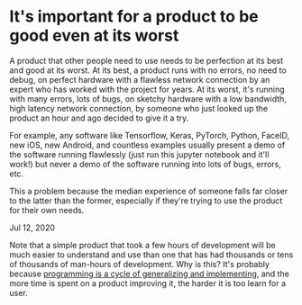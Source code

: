 # It's important for a product to be good even at its worst

A product that other people need to use needs to be perfection at its best and good at its worst. At its best, a product runs with no errors, no need to debug, on perfect hardware with a flawless network connection by an expert who has worked with the project for years. At its worst, it's running with many errors, lots of bugs, on sketchy hardware with a low bandwidth, high latency network connection, by someone who just looked up the product an hour and ago decided to give it a try.

For example, any software like Tensorflow, Keras, PyTorch, Python, FaceID, new iOS, new Android, and countless examples usually present a demo of the software running flawlessly (just run this jupyter notebook and it'll work!) but never a demo of the software running into lots of bugs, errors, etc. 

This a problem because the median experience of someone falls far closer to the latter than the former, especially if they're trying to use the product for their own needs. 

Jul 12, 2020 

Note that a simple product that took a few hours of development will be much easier to understand and use than one that has had thousands or tens of thousands of man-hours of development. Why is this? It's probably because [programming is a cycle of generalizing and implementing](https://www.notion.so/Programming-is-a-cycle-of-generalizing-and-implementing-f2a5d8f2c0c64d17a33303611e44ed8b), and the more time is spent on a product improving it, the harder it is too learn for a user.